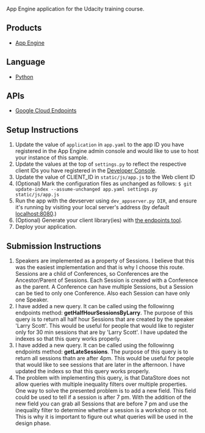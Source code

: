 App Engine application for the Udacity training course.

## Products
- [App Engine][1]

## Language
- [Python][2]

## APIs
- [Google Cloud Endpoints][3]

## Setup Instructions
1. Update the value of `application` in `app.yaml` to the app ID you
   have registered in the App Engine admin console and would like to use to host
   your instance of this sample.
1. Update the values at the top of `settings.py` to
   reflect the respective client IDs you have registered in the
   [Developer Console][4].
1. Update the value of CLIENT_ID in `static/js/app.js` to the Web client ID
1. (Optional) Mark the configuration files as unchanged as follows:
   `$ git update-index --assume-unchanged app.yaml settings.py static/js/app.js`
1. Run the app with the devserver using `dev_appserver.py DIR`, and ensure it's running by visiting your local server's address (by default [localhost:8080][5].)
1. (Optional) Generate your client library(ies) with [the endpoints tool][6].
1. Deploy your application.


[1]: https://developers.google.com/appengine
[2]: http://python.org
[3]: https://developers.google.com/appengine/docs/python/endpoints/
[4]: https://console.developers.google.com/
[5]: https://localhost:8080/
[6]: https://developers.google.com/appengine/docs/python/endpoints/endpoints_tool

## Submission Instructions
1. Speakers are implemented as a property of Sessions. I believe that this was the easiest implementation and that is why I choose this route. Sessions are a child of Conferences, so Conferences are the Ancestor/Parent of Sessions. Each Session is created with a Conference as the parent. A Conference can have multiple Sessions, but a Session can be tied to only one Conference. Also each Session can have only one Speaker.
2. I have added a new query. It can be called using the followinng endpoints method: <b>getHalfHourSessionsByLarry</b>. The purpose of this query is to return all half hour Sessions that are created by the speaker 'Larry Scott'. This would be useful for people that would like to register only for 30 min sessions that are by 'Larry Scott'. I have updated the indexes so that this query works properly.
3. I have added a new query. It can be called using the followinng endpoints method: <b>getLateSessions</b>. The purpose of this query is to return all sessions thatn are after 4pm. This would be useful for people that would like to see sessions that are later in the afternoon. I have updated the indexs so that this query works properly.
4. The problem with implementing this query, is that DataStore does not allow queries with multiple inequality filters over multiple properties. One way to solve the presented problem is to add a new field. This field could be used to tell if a session is after 7 pm. With the addition of the new field you can grab all Sessions that are before 7 pm and use the inequality filter to determine whether a session is a workshop or not. This is why it is important to figure out what queries will be used in the design phase.
